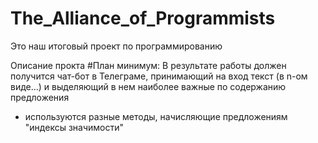 # The_Alliance_of_Programmists
Это наш итоговый проект по программированию

Описание прокта
#План минимум: В результате работы должен получится чат-бот в Телеграме, принимающий на вход текст (в n-ом виде...) и выделяющий в нем наиболее важные по содержанию предложения
- используются разные методы, начисляющие предложениям "индексы значимости"
